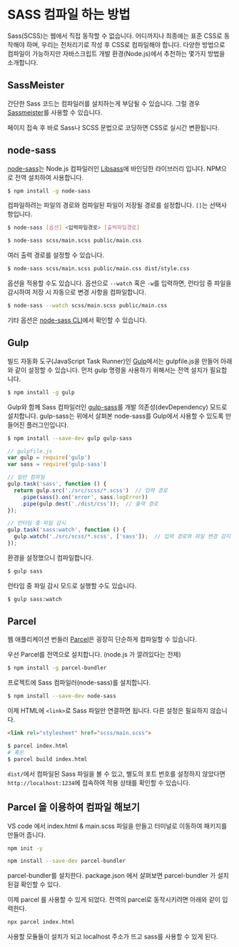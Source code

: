 # SASS 컴파일 하는 방법
Sass(SCSS)는 웹에서 직접 동작할 수 없습니다.
어디까지나 최종에는 표준 CSS로 동작해야 하며, 우리는 전처리기로 작성 후 CSS로 컴파일해야 합니다.
다양한 방법으로 컴파일이 가능하지만 자바스크립트 개발 환경(Node.js)에서 추천하는 몇가지 방법을 소개합니다.



## SassMeister
간단한 Sass 코드는 컴파일러를 설치하는게 부담될 수 있습니다.
그럴 경우 [Sassmeister](https://www.sassmeister.com/)를 사용할 수 있습니다.

페이지 접속 후 바로 Sass나 SCSS 문법으로 코딩하면 CSS로 실시간 변환됩니다.



## node-sass
[node-sass](https://github.com/sass/node-sass)는 Node.js 컴파일러인 [Libsass](https://sass-lang.com/libsass)에 바인딩한 라이브러리 입니다.
NPM으로 전역 설치하여 사용합니다.

```bash
$ npm install -g node-sass
```

컴파일하려는 파일의 경로와 컴파일된 파일이 저장될 경로를 설정합니다.
`[]`는 선택사항입니다.

```bash
$ node-sass [옵션] <입력파일경로> [출력파일경로]
```

```bash
$ node-sass scss/main.scss public/main.css
```

여러 출력 경로를 설정할 수 있습니다.

```bash
$ node-sass scss/main.scss public/main.css dist/style.css
```

옵션을 적용할 수도 있습니다.
옵션으로 `--watch` 혹은 `-w`를 입력하면, 런타임 중 파일을 감시하여 저장 시 자동으로 변경 사항을 컴파일합니다.

```bash
$ node-sass --watch scss/main.scss public/main.css
```

기타 옵션은 [node-sass CLI](https://github.com/sass/node-sass#command-line-interface)에서 확인할 수 있습니다.



## Gulp
빌드 자동화 도구(JavaScript Task Runner)인 [Gulp](https://gulpjs.com/)에서는 gulpfile.js을 만들어 아래와 같이 설정할 수 있습니다. 먼저 gulp 명령을 사용하기 위해서는 전역 설치가 필요합니다.

```bash
$ npm install -g gulp
```

Gulp와 함께 Sass 컴파일러인 [gulp-sass](https://github.com/dlmanning/gulp-sass)를 개발 의존성(devDependency) 모드로 설치합니다.
gulp-sass는 위에서 살펴본 node-sass를 Gulp에서 사용할 수 있도록 만들어진 플러그인입니다.

```bash
$ npm install --save-dev gulp gulp-sass
```

```javascript
// gulpfile.js
var gulp = require('gulp')
var sass = require('gulp-sass')

// 일반 컴파일
gulp.task('sass', function () {
  return gulp.src('./src/scss/*.scss')  // 입력 경로
    .pipe(sass().on('error', sass.logError))
    .pipe(gulp.dest('./dist/css'));  // 출력 경로
});

// 런타임 중 파일 감시
gulp.task('sass:watch', function () {
  gulp.watch('./src/scss/*.scss', ['sass']);  // 입력 경로와 파일 변경 감지 시 실행할 Actions(Task Name)
});
```

환경을 설정했으니 컴파일합니다.

```bash
$ gulp sass
```

런타임 중 파일 감시 모드로 실행할 수도 있습니다.

```bash
$ gulp sass:watch
```



## Parcel

웹 애플리케이션 번들러 [Parcel](https://parceljs.org/)은 굉장히 단순하게 컴파일할 수 있습니다.

우선 Parcel를 전역으로 설치합니다. (node.js 가 깔려있다는 전제)

```bash
$ npm install -g parcel-bundler
```

프로젝트에 Sass 컴파일러(node-sass)를 설치합니다.

```bash
$ npm install --save-dev node-sass
```

이제 HTML에 `<link>`로 Sass 파일만 연결하면 됩니다.
다른 설정은 필요하지 않습니다.

```html
<link rel="stylesheet" href="scss/main.scss">
```

```bash
$ parcel index.html
# 혹은
$ parcel build index.html
```

`dist/`에서 컴파일된 Sass 파일을 볼 수 있고,
별도의 포트 번호를 설정하지 않았다면 `http://localhost:1234`에 접속하여 적용 상태를 확인할 수 있습니다.

## Parcel 을 이용하여 컴파일 해보기
VS code 에서 index.html & main.scss 파일을 만들고 터미널로 이동하여 패키지를 만들어 줍니다.

```bash
npm init -y
```

```bash
npm install --save-dev parcel-bundler
```

parcel-bundler를 설치한다. package.json 에서 살펴보면 parcel-bundler 가 설치된걸 확인할 수 있다.

이제 parcel 를 사용할 수 있게 되었다. 전역의 parcel로 동작시키려면 아래와 같이 입력한다.

```bash
npx parcel index.html
```

사용할 모듈들이 설치가 되고 localhost 주소가 뜨고 sass를 사용할 수 있게 된다.

